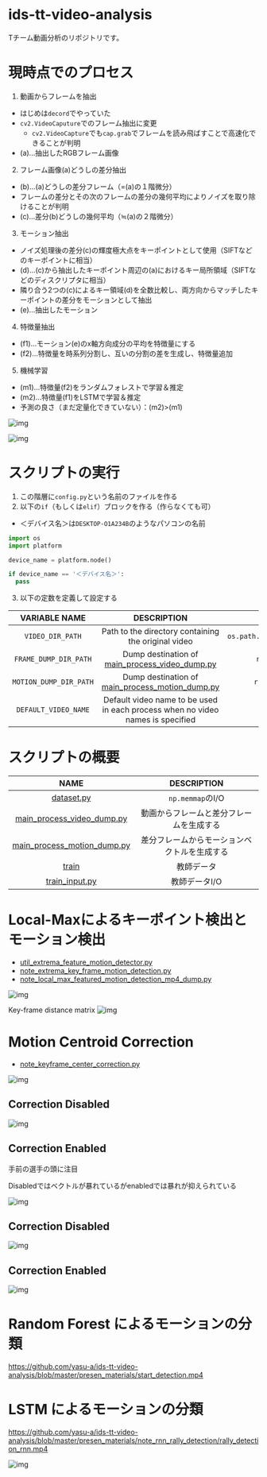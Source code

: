 # ids-tt-video-analysis
Tチーム動画分析のリポジトリです。

# 現時点でのプロセス
1. 動画からフレームを抽出
 - はじめは`decord`でやっていた
 - `cv2.VideoCaputure`でのフレーム抽出に変更
   - `cv2.VideoCapture`でも`cap.grab`でフレームを読み飛ばすことで高速化できることが判明
 - (a)...抽出したRGBフレーム画像
2. フレーム画像(a)どうしの差分抽出
 - (b)...(a)どうしの差分フレーム（=(a)の１階微分）
 - フレームの差分とその次のフレームの差分の幾何平均によりノイズを取り除けることが判明
 - (c)...差分(b)どうしの幾何平均（≒(a)の２階微分）
3. モーション抽出
 - ノイズ処理後の差分(c)の輝度極大点をキーポイントとして使用（SIFTなどのキーポイントに相当）
 - (d)...(c)から抽出したキーポイント周辺の(a)におけるキー局所領域（SIFTなどのディスクリプタに相当）
 - 隣り合う2つの(c)によるキー領域(d)を全数比較し、両方向からマッチしたキーポイントの差分をモーションとして抽出
 - (e)...抽出したモーション
4. 特徴量抽出
 - (f1)...モーション(e)のx軸方向成分の平均を特徴量にする
 - (f2)...特徴量を時系列分割し、互いの分割の差を生成し、特徴量追加
5. 機械学習
 - (m1)...特徴量(f2)をランダムフォレストで学習＆推定
 - (m2)...特徴量(f1)をLSTMで学習＆推定
 - 予測の良さ（まだ定量化できていない）：(m2)>(m1)

![img](presen_materials/slides/flow.png)

![img](presen_materials/note_rnn_rally_detection/rally_detection_rnn.gif)

# スクリプトの実行

1. この階層に`config.py`という名前のファイルを作る
2. 以下の`if`（もしくは`elif`）ブロックを作る（作らなくても可）
 - ＜デバイス名＞は`DESKTOP-O1A234B`のようなパソコンの名前

```python
import os
import platform

device_name = platform.node()

if device_name == '＜デバイス名＞':
  pass
```

3. 以下の定数を定義して設定する

|     VARIABLE NAME      |                                   DESCRIPTION                                    |                        EXAMPLE                         |
|:----------------------:|:--------------------------------------------------------------------------------:|:------------------------------------------------------:|
|    `VIDEO_DIR_PATH`    |               Path to the directory containing the original video                | `os.path.expanduser(r'~/Desktop/idsttvideos/singles')` |
| `FRAME_DUMP_DIR_PATH`  |  Dump destination of [main_process_video_dump.py](./main_process_video_dump.py)  |        `r'C:\idstt\iDSTTVideoFrameDump\frames'`        |
| `MOTION_DUMP_DIR_PATH` | Dump destination of [main_process_motion_dump.py](./main_process_motion_dump.py) |       `r'C:\idstt\iDSTTVideoFrameDump\motions'`        |
|  `DEFAULT_VIDEO_NAME`  |  Default video name to be used in each process when no video names is specified  |           `'20230205_04_Narumoto_Harimoto'`            |

# スクリプトの概要

|                             NAME                             |      DESCRIPTION       |
|:------------------------------------------------------------:|:----------------------:|
|                  [dataset.py](./dataset.py)                  |    `np.memmap`のI/O     |
|  [main_process_video_dump.py](./main_process_video_dump.py)  |  動画からフレームと差分フレームを生成する  |
| [main_process_motion_dump.py](./main_process_motion_dump.py) | 差分フレームからモーションベクトルを生成する |
|                       [train](./train)                       |         教師データ          |
|              [train_input.py](./train_input.py)              |        教師データI/O        |

# Local-Maxによるキーポイント検出とモーション検出

- [util_extrema_feature_motion_detector.py](./util_extrema_feature_motion_detector.py)
- [note_extrema_key_frame_motion_detection.py](./note_extrema_key_frame_motion_detection.py)
- [note_local_max_featured_motion_detection_mp4_dump.py](./note_local_max_featured_motion_detection_mp4_dump.py)

![img](presen_materials/local_max_feature_motion_vectors.gif)

Key-frame distance matrix
![img](presen_materials/local_max_feature_dist_mat.png)

# Motion Centroid Correction

- [note_keyframe_center_correction.py](./note_keyframe_center_correction.py)

![img](presen_materials/motion_centroid_correction/compare.png)

## Correction Disabled

![img](presen_materials/motion_centroid_correction/out_without_motion_correction.gif)

## Correction Enabled
手前の選手の頭に注目

Disabledではベクトルが暴れているがenabledでは暴れが抑えられている

![img](presen_materials/motion_centroid_correction/out_with_motion_correction.gif)

## Correction Disabled

![img](presen_materials/motion_centroid_correction/out_without_motion_correction.png)

## Correction Enabled

![img](presen_materials/motion_centroid_correction/out_with_motion_correction.png)

# Random Forest によるモーションの分類
https://github.com/yasu-a/ids-tt-video-analysis/blob/master/presen_materials/start_detection.mp4

# LSTM によるモーションの分類

https://github.com/yasu-a/ids-tt-video-analysis/blob/master/presen_materials/note_rnn_rally_detection/rally_detection_rnn.mp4

![img](presen_materials/note_rnn_rally_detection/rally_detection_rnn.png)
